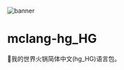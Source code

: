 ![banner](https://socialify.git.ci/PhiTea/mclang-hg_HG/image?description=1&font=Bitter&forks=1&issues=1&language=1&logo=https%3A%2F%2Favatars2.githubusercontent.com%2Fu%2F73832708%3Fs%3D400%26u%3Db50b92d40e7f4c474f6674f9eebeb4909dce4d2b%26v%3D4&owner=1&pattern=Overlapping%20Hexagons&pulls=1&stargazers=1&theme=Light)

# mclang-hg_HG

:rofl:我的世界火锅简体中文(hg_HG)语言包。
